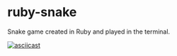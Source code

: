 # ruby-snake
Snake game created in Ruby and played in the terminal.

[![asciicast](https://asciinema.org/a/gJbdjB1aFhJppXytNDtrNJ4lO.png)](https://asciinema.org/a/gJbdjB1aFhJppXytNDtrNJ4lO)